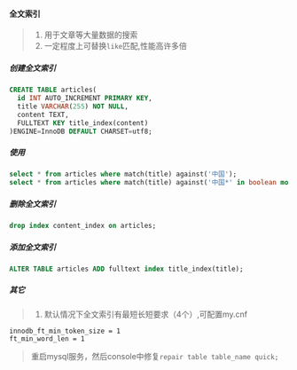 #### 全文索引
> 1. 用于文章等大量数据的搜索
> 2. 一定程度上可替换`like`匹配,性能高许多倍

##### 创建全文索引
```sql
CREATE TABLE articles(
  id INT AUTO_INCREMENT PRIMARY KEY,
  title VARCHAR(255) NOT NULL,
  content TEXT,
  FULLTEXT KEY title_index(content)
)ENGINE=InnoDB DEFAULT CHARSET=utf8;
```

##### 使用
```sql
select * from articles where match(title) against('中国');
select * from articles where match(title) against('中国*' in boolean mode);
```

##### 删除全文索引
```sql
drop index content_index on articles;
```

##### 添加全文索引
```sql
ALTER TABLE articles ADD fulltext index title_index(title);
```

##### 其它
> 1. 默认情况下全文索引有最短长短要求（4个）,可配置my.cnf
```
innodb_ft_min_token_size = 1
ft_min_word_len = 1
```
> 重启mysql服务，然后console中修复`repair table table_name quick;`

